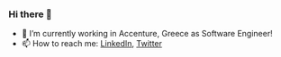 ### Hi there 👋

<!--
**dimizisis/dimizisis** is a ✨ _special_ ✨ repository because its `README.md` (this file) appears on your GitHub profile.

Here are some ideas to get you started:
-->
- 🔭 I’m currently working in Accenture, Greece as Software Engineer!
- 📫 How to reach me: [LinkedIn](https://www.linkedin.com/in/dimizisis/), [Twitter](https://twitter.com/demzisis/)
